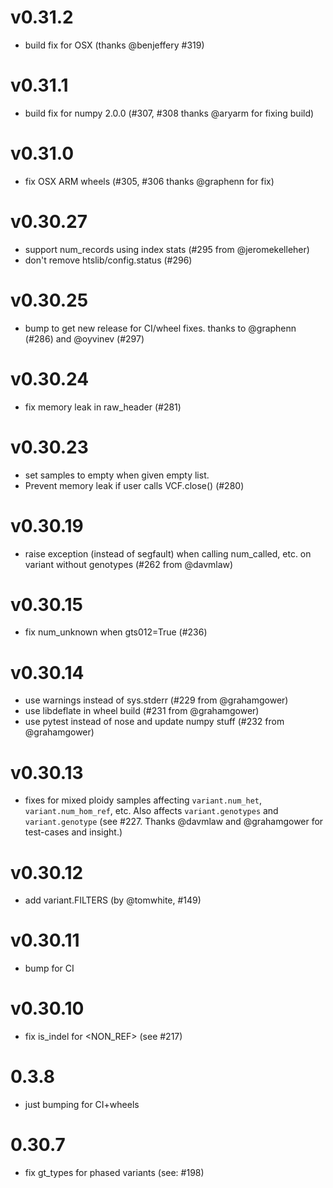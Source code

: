# v0.31.2
+ build fix for OSX (thanks @benjeffery #319)

# v0.31.1
+ build fix for numpy 2.0.0 (#307, #308 thanks @aryarm for fixing build)

# v0.31.0
+ fix OSX ARM wheels (#305, #306 thanks @graphenn for fix)

# v0.30.27

+ support num_records using index stats (#295 from @jeromekelleher)
+ don't remove htslib/config.status (#296)

# v0.30.25
+ bump to get new release for CI/wheel fixes. thanks to @graphenn (#286) and @oyvinev (#297)

# v0.30.24
+ fix memory leak in raw_header (#281)

# v0.30.23
+ set samples to empty when given empty list.
+ Prevent memory leak if user calls VCF.close() (#280)

# v0.30.19
+ raise exception (instead of segfault) when calling num_called, etc. on variant without genotypes (#262 from @davmlaw)

# v0.30.15
+ fix num_unknown when gts012=True (#236)

# v0.30.14
+ use warnings instead of sys.stderr (#229 from @grahamgower)
+ use libdeflate in wheel build (#231 from @grahamgower)
+ use pytest instead of nose and update numpy stuff (#232 from @grahamgower)

# v0.30.13
+ fixes for mixed ploidy samples affecting `variant.num_het`,
  `variant.num_hom_ref`, etc. Also affects `variant.genotypes` and
  `variant.genotype` (see #227. Thanks @davmlaw and  @grahamgower for
  test-cases and insight.)

# v0.30.12
+ add variant.FILTERS (by @tomwhite, #149)

# v0.30.11
+ bump for CI

# v0.30.10
+ fix is_indel for <NON_REF> (see #217)

# 0.3.8
+ just bumping for CI+wheels

# 0.30.7
+ fix gt_types for phased variants (see: #198)
